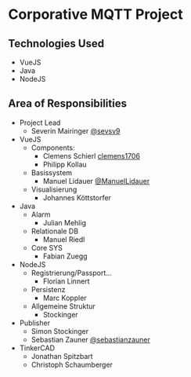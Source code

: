 # Corporative MQTT Project

## Technologies Used
- VueJS
- Java
- NodeJS

## Area of Responsibilities
- Project Lead
  - Severin Mairinger [@sevsv9](https://github.com/sevsev9)
- VueJS
  - Components: 
    - Clemens Schierl [clemens1706](@clemens1706)
    - Philipp Kollau []()
  - Basissystem
    - Manuel Lidauer [@ManuelLidauer](ManuelLidauer)
  - Visualisierung
    - Johannes Köttstorfer []()
- Java
  - Alarm
    - Julian Mehlig []()
  - Relationale DB
    - Manuel Riedl []()
  - Core SYS
    - Fabian Zuegg []()
- NodeJS
  - Registrierung/Passport...
    - Florian Linnert []()
  - Persistenz
    - Marc Koppler []()
  - Allgemeine Struktur
    - Stockinger []()
- Publisher
  - Simon Stockinger []()
  - Sebastian Zauner [@sebastianzauner](sebastianzauner)
- TinkerCAD
  - Jonathan Spitzbart
  - Christoph Schaumberger
